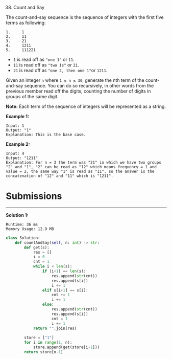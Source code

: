 38. Count and Say

The count-and-say sequence is the sequence of integers with the first five terms as following:
```
1.     1
2.     11
3.     21
4.     1211
5.     111221
```

* `1` is read off as `"one 1"` or `11`.
* `11` is read off as `"two 1s"` or `21`.
* `21` is read off as `"one 2, then one 1"`or `1211`.

Given an integer `n` where `1 ≤ n ≤ 30`, generate the nth term of the count-and-say sequence. You can do so recursively, in other words from the previous member read off the digits, counting the number of digits in groups of the same digit.

**Note:** Each term of the sequence of integers will be represented as a string.

 

**Example 1:**
```
Input: 1
Output: "1"
Explanation: This is the base case.
```

**Example 2:**
```
Input: 4
Output: "1211"
Explanation: For n = 3 the term was "21" in which we have two groups "2" and "1", "2" can be read as "12" which means frequency = 1 and value = 2, the same way "1" is read as "11", so the answer is the concatenation of "12" and "11" which is "1211".
```

# Submissions
---
**Solution 1:**
```
Runtime: 36 ms
Memory Usage: 12.9 MB
```
```python
class Solution:
    def countAndSay(self, n: int) -> str:
        def get(s):
            res = []
            i = 0
            cnt = 1
            while i < len(s):
                if (i+1) == len(s):
                    res.append(str(cnt))
                    res.append(s[i])
                    i += 1
                elif s[i+1] == s[i]:
                    cnt += 1
                    i += 1
                else:
                    res.append(str(cnt))
                    res.append(s[i])
                    cnt = 1
                    i += 1
            return "".join(res)
        
        store = ["1"]
        for i in range(1, n):
            store.append(get(store[i-1]))
        return store[n-1]
```